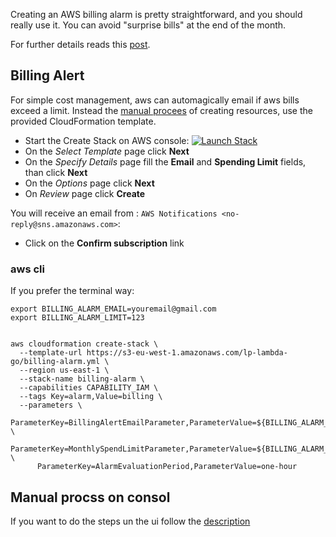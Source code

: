 
Creating an AWS billing alarm is pretty straightforward, and you should really use it. You can avoid
"surprise bills" at the end of the month. 

For further details reads this [post](https://banzaicloud.com/blog/slackbot/).

## Billing Alert

For simple cost management, aws can automagically email if aws bills exceed a limit. 
Instead the [manual procees](manual-process.md) of creating resources, use the provided
CloudFormation template.

- Start the Create Stack on AWS console: [![Launch Stack](https://cdn.rawgit.com/buildkite/cloudformation-launch-stack-button-svg/master/launch-stack.svg)](https://console.aws.amazon.com/cloudformation/home?region=us-east-1#/stacks/new?stackName=billingAlarm&templateURL=https://s3-eu-west-1.amazonaws.com/lp-lambda-go/billing-alarm.yml)
- On the _Select Template_ page click **Next**
- On the _Specify Details_ page fill the **Email** and **Spending Limit** fields, than click **Next**
- On the _Options_ page click **Next**
- On _Review_ page click **Create**

You will receive an email from : `AWS Notifications <no-reply@sns.amazonaws.com>`:
- Click on the **Confirm subscription** link

### aws cli

If you prefer the terminal way:
```
export BILLING_ALARM_EMAIL=youremail@gmail.com
export BILLING_ALARM_LIMIT=123


aws cloudformation create-stack \
  --template-url https://s3-eu-west-1.amazonaws.com/lp-lambda-go/billing-alarm.yml \
  --region us-east-1 \
  --stack-name billing-alarm \
  --capabilities CAPABILITY_IAM \
  --tags Key=alarm,Value=billing \
  --parameters \
      ParameterKey=BillingAlertEmailParameter,ParameterValue=${BILLING_ALARM_EMAIL} \
      ParameterKey=MonthlySpendLimitParameter,ParameterValue=${BILLING_ALARM_LIMIT} \
      ParameterKey=AlarmEvaluationPeriod,ParameterValue=one-hour 

```

## Manual procss on consol

If you want to do the steps un the ui follow the [description](manual-process.md)
